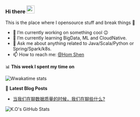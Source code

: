 ### Hi there <img src="https://media.giphy.com/media/hvRJCLFzcasrR4ia7z/giphy.gif" width="25px"></a>
This is the place where I opensource stuff and break things :rofl:

- 🔭 I’m currently working on something cool :wink:
- 🌱 I’m currently learning BigData, ML and CloudNative.
- 💬 Ask me about anything related to Java/Scala/Python or Spring/Spark/k8s.
- 📫 How to reach me: [@Hom Shen](https://www.linkedin.com/in/hom-shen-97622a166/)

📊 **This week I spent my time on**

![Wwakatime stats](https://github-readme-stats-taupe-two.vercel.app/api/wakatime?username=ukihsoroy&hide_title=true&hide_border=true&langs_count=5&theme=tokyonight)

📕 **Latest Blog Posts**
<!-- BLOG-POST-LIST:START -->
- [当我们在聊数据质量的时候，我们在聊些什么?](https://segmentfault.com/a/1190000037765180)
<!-- BLOG-POST-LIST:END -->

![K.O's GitHub Stats](https://github-readme-stats.vercel.app/api?username=ukihsoroy&hide_border=true&theme=tokyonight)
